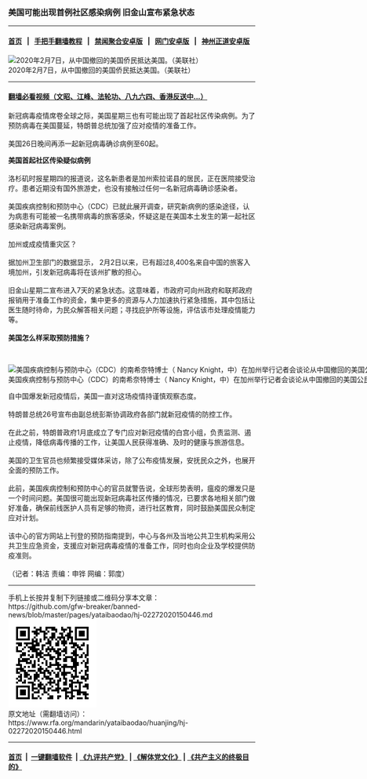 ### 美国可能出现首例社区感染病例  旧金山宣布紧急状态
------------------------

#### [首页](https://github.com/gfw-breaker/banned-news/blob/master/README.md) &nbsp;&nbsp;|&nbsp;&nbsp; [手把手翻墙教程](https://github.com/gfw-breaker/guides/wiki) &nbsp;&nbsp;|&nbsp;&nbsp; [禁闻聚合安卓版](https://github.com/gfw-breaker/bn-android) &nbsp;&nbsp;|&nbsp;&nbsp; [网门安卓版](https://github.com/oGate2/oGate) &nbsp;&nbsp;|&nbsp;&nbsp; [神州正道安卓版](https://github.com/SzzdOgate/update) 



<div id="headerimg">
 <img alt="2020年2月7日，从中国撤回的美国侨民抵达美国。（美联社）" src="https://www.rfa.org/mandarin/yataibaodao/huanjing/hj-02272020150446.html/AP_20039093675544.jpg/@@images/af9057b7-a7af-4aa9-9fe2-17e4601e0969.jpeg" title="2020年2月7日，从中国撤回的美国侨民抵达美国。（美联社）"/>
 <div id="headerimgcontents">
  <div id="headerimgcaption">
   <span>
    2020年2月7日，从中国撤回的美国侨民抵达美国。（美联社）
   </span>
   <!-- zoomattribute -->
  </div>
  <!-- headerimgcaption -->
 </div>
 <!-- headerimagecontents -->
</div>

<hr/>


#### [翻墙必看视频（文昭、江峰、法轮功、八九六四、香港反送中...）](https://github.com/gfw-breaker/banned-news/blob/master/pages/link3.md)

<div id="storytext">
 <div>
  <div class="slot_header">
  </div>
 </div>
 <p>
  新冠病毒疫情席卷全球之际，美国星期三也有可能出现了首起社区传染病例。为了预防病毒在美国蔓延，特朗普总统加强了应对疫情的准备工作。
  <br/>
  <br/>
  美国26日晚间再添一起新冠病毒确诊病例至60起。
 </p>
 <p>
  <b>
   美国首起社区传染疑似病例
  </b>
  <br/>
  <br/>
  洛杉矶时报星期四的报道说，这名新患者是加州索拉诺县的居民，正在医院接受治疗。患者近期没有国外旅游史，也没有接触过任何一名新冠病毒确诊感染者。
  <br/>
  <br/>
  美国疾病控制和预防中心（CDC）已就此展开调查，研究新病例的感染途径，认为病患有可能被一名携带病毒的旅客感染，怀疑这是在美国本土发生的第一起社区感染新冠病毒案例。
  <br/>
  <br/>
  加州或成疫情重灾区？
  <br/>
  <br/>
  据加州卫生部门的数据显示， 2月2日以来，已有超过8,400名来自中国的旅客入境加州，引发新冠病毒将在该州扩散的担心。
  <br/>
  <br/>
  旧金山星期二宣布进入7天的紧急状态。这意味着，市政府可向州政府和联邦政府报销用于准备工作的资金，集中更多的资源与人力加速执行紧急措施，其中包括让医生随时待命，为民众解答相关问题；寻找庇护所等设施，评估该市处理疫情能力等。
  <br/>
  <br/>
  <b>
   美国怎么样采取预防措施？
  </b>
 </p>
 <p>
  <b>
  </b>
  <br/>
  <div class="image-inline captioned" style="width:1729px;">
   <div style="width:1729px;">
    <img alt="美国疾病控制与预防中心（CDC）的南希奈特博士（ Nancy Knight，中）在加州举行记者会谈论从中国撤回的美国公民隔离情况。" src="https://www.rfa.org/mandarin/yataibaodao/huanjing/hj-02272020150446.html/AP_20042760222484.jpg" title="美国疾病控制与预防中心（CDC）的南希奈特博士（ Nancy Knight，中）在加州举行记者会谈论从中国撤回的美国公民隔离情况。"/>
   </div>
   <div class="image-caption">
    <span style="width:1729px;">
     美国疾病控制与预防中心（CDC）的南希奈特博士（ Nancy Knight，中）在加州举行记者会谈论从中国撤回的美国公民隔离情况。
    </span>
    <span class="copyright">
    </span>
   </div>
  </div>
 </p>
 <p>
  自中国爆发新冠疫情后，美国一直对这场疫情持谨慎观察态度。
  <br/>
  <br/>
  特朗普总统26号宣布由副总统彭斯协调政府各部门就新冠疫情的防控工作。
  <br/>
  <br/>
  在此之前，特朗普政府1月底成立了专门应对新冠疫情的白宫小组，负责监测、遏止疫情，降低病毒传播的工作，让美国人民获得准确、及时的健康与旅游信息。
  <br/>
  <br/>
  美国的卫生官员也频繁接受媒体采访，除了公布疫情发展，安抚民众之外，也展开全面的预防工作。
  <br/>
  <br/>
  此前，美国疾病控制和预防中心的官员就警告说，全球形势表明，瘟疫的爆发只是一个时间问题。美国很可能出现新冠病毒社区传播的情况，已要求各地相关部门做好准备，确保前线医护人员有足够的物资，进行社区教育，同时鼓励美国民众制定应对计划。
  <br/>
  <br/>
  该中心的官方网站上刊登的预防指南提到，中心与各州及当地公共卫生机构采用公共卫生应急资金，支援应对新冠病毒疫情的准备工作，同时也向企业及学校提供防疫准则。
  <br/>
  <br/>
  （记者：韩洁 责编：申铧 网编：郭度）
 </p>
</div>

<hr/>
手机上长按并复制下列链接或二维码分享本文章：<br/>
https://github.com/gfw-breaker/banned-news/blob/master/pages/yataibaodao/hj-02272020150446.md <br/>
<a href='https://github.com/gfw-breaker/banned-news/blob/master/pages/yataibaodao/hj-02272020150446.md'><img src='https://github.com/gfw-breaker/banned-news/blob/master/pages/yataibaodao/hj-02272020150446.md.png'/></a> <br/>
原文地址（需翻墙访问）：https://www.rfa.org/mandarin/yataibaodao/huanjing/hj-02272020150446.html


------------------------
#### [首页](https://github.com/gfw-breaker/banned-news/blob/master/README.md) &nbsp;|&nbsp; [一键翻墙软件](https://github.com/gfw-breaker/nogfw/blob/master/README.md) &nbsp;| [《九评共产党》](https://github.com/gfw-breaker/9ping.md/blob/master/README.md#九评之一评共产党是什么) | [《解体党文化》](https://github.com/gfw-breaker/jtdwh.md/blob/master/README.md) | [《共产主义的终极目的》](https://github.com/gfw-breaker/gczydzjmd.md/blob/master/README.md)


<img src='http://gfw-breaker.win/banned-news/pages/yataibaodao/hj-02272020150446.md' width='0px' height='0px'/>